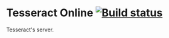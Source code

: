 ﻿# Tesseract Online [![Build status](https://ci.appveyor.com/api/projects/status/jy786rh8x1h272p1?svg=true)](https://ci.appveyor.com/project/Vidalee/tesseract-online)


Tesseract's server.
